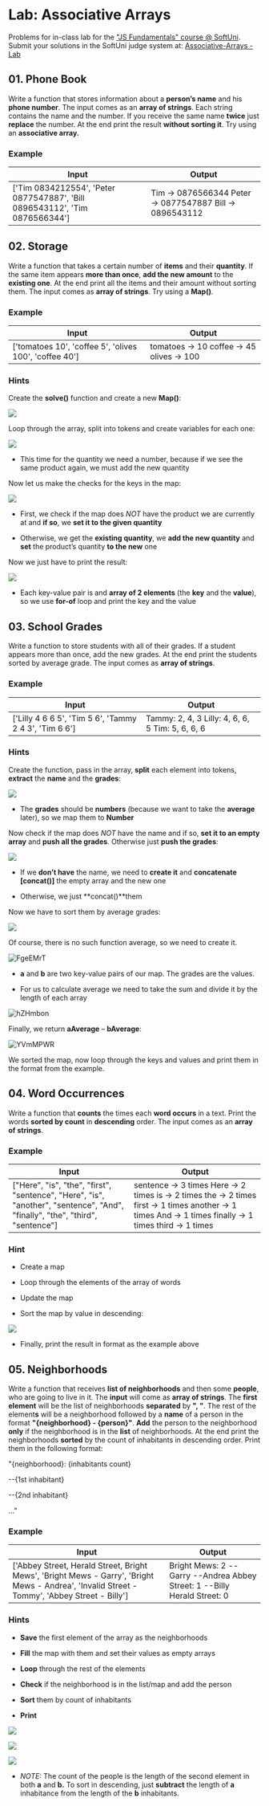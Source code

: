 Lab: Associative Arrays
========================

Problems for in-class lab for the ["JS Fundamentals" course \@
SoftUni](https://softuni.bg/trainings/2343/js-fundamentals-may-2019).  
Submit your solutions in the SoftUni judge system at: [Associative-Arrays
-Lab](https://judge.softuni.bg/Contests/1231/)

01\. Phone Book
----------

Write a function that stores information about a **person’s name** and his
**phone number**. The input comes as an **array of strings**. Each string
contains the name and the number. If you receive the same name **twice** just
**replace** the number. At the end print the result **without sorting it**. Try using an **associative array.**

### Example

| **Input**                                                                   | **Output**                                                  |
|-----------------------------------------------------------------------------|-------------------------------------------------------------|
| ['Tim 0834212554', 'Peter 0877547887', 'Bill 0896543112', 'Tim 0876566344'] | Tim -\> 0876566344 Peter -\> 0877547887 Bill -\> 0896543112 |

02\. Storage
-------

Write a function that takes a certain number of **items** and their
**quantity**. If the same item appears **more than once**, **add the new
amount** to the **existing one**. At the end print all the items and their
amount without sorting them. The input comes as **array of strings**. Try using a **Map()**.

### Example

| **Input**                                              | **Output**                                   |
|--------------------------------------------------------|----------------------------------------------|
| ['tomatoes 10', 'coffee 5', 'olives 100', 'coffee 40'] | tomatoes -\> 10 coffee -\> 45 olives -\> 100 |

### Hints

Create the **solve()** function and create a new **Map()**:

![](media/4d7cd73e176ac7dc4ef429914b748368.png)

Loop through the array, split into tokens and create variables for each one:

![](media/7123cab380193023f190f17807ba68ce.png)

-   This time for the quantity we need a number, because if we see the same
    product again, we must add the new quantity

Now let us make the checks for the keys in the map:

![](media/049910e5ec9d2afbd041f2def71aea35.png)

-   First, we check if the map does *NOT* have the product we are currently at
    and **if so**, we **set it to the given quantity**

-   Otherwise, we get the **existing quantity**, we **add the new quantity** and
    **set** the product’s quantity **to the new** one

Now we just have to print the result:

![](media/837ff2dae6ca95d0e28ebe9f3cc5b6ed.png)

-   Each key-value pair is and **array of 2 elements** (the **key** and the
    **value**), so we use **for-of** loop and print the key and the value

03\. School Grades
-------------

Write a function to store students with all of their grades. If a student
appears more than once, add the new grades. At the end print the students sorted
by average grade. The input comes as **array of strings**.

### Example

| **Input**                                              | **Output**                                       |
|--------------------------------------------------------|--------------------------------------------------|
| ['Lilly 4 6 6 5', 'Tim 5 6', 'Tammy 2 4 3', 'Tim 6 6'] | Tammy: 2, 4, 3 Lilly: 4, 6, 6, 5 Tim: 5, 6, 6, 6 |

### Hints

Create the function, pass in the array, **split** each element into tokens,
**extract** the **name** and the **grades**:

![](media/43cf1c2d72c37fc188cafdba38affba4.png)

-   The **grades** should be **numbers** (because we want to take the
    **average** later), so we map them to **Number**

Now check if the map does *NOT* have the name and if so, **set it to an empty
array** and **push all the grades**. Otherwise just **push the grades**:

![](media/6f69a7ea68c61cb1fdea868a1787fcce.png)

-   If we **don’t have** the name, we need to **create it** and **concatenate
    [concat()]** the empty array and the new one

-   Otherwise, we just **concat()**them

Now we have to sort them by average grades:

![](media/5c0fccb96fed2d4a05918c660100a232.png)

Of course, there is no such function average, so we need to create it.

![FgeEMrT](media/b039071c73d22cba7c0d0017dda7d7a5.png)

-   **a** and **b** are two key-value pairs of our map. The grades are the
    values.

-   For us to calculate average we need to take the sum and divide it by the
    length of each array

![hZHmbon](media/5742cfab5606b6ef8e5eaa700d5d7d70.png)

Finally, we return **aAverage** – **bAverage**:

![YVmMPWR](media/70459fae131a9da1e7a167ab3a6ce191.png)

We sorted the map, now loop through the keys and values and print them in the
format from the example.

04\. Word Occurrences
----------------

Write a function that **counts** the times each **word occurs** in a text. Print
the words **sorted by count** in **descending** order. The input comes as an
**array of strings**.

### Example

| **Input**                                                                                                                     | **Output**                                                                                                                                                       |
|-------------------------------------------------------------------------------------------------------------------------------|------------------------------------------------------------------------------------------------------------------------------------------------------------------|
| ["Here", "is", "the", "first", "sentence", "Here", "is", "another", "sentence", "And", "finally", "the", "third", "sentence"] | sentence -\> 3 times Here -\> 2 times is -\> 2 times the -\> 2 times first -\> 1 times another -\> 1 times And -\> 1 times finally -\> 1 times third -\> 1 times |

### Hint

-   Create a map

-   Loop through the elements of the array of words

-   Update the map

-   Sort the map by value in descending:

![](media/541705d384557e92282809a3349c965e.png)

-   Finally, print the result in format as the example above

05\. Neighborhoods
-------------

Write a function that receives **list of neighborhoods** and then some
**people**, who are going to live in it. The **input** will come as **array of
strings**. The **first element** will be the list of neighborhoods **separated**
by **", "**. The rest of the element**s** will be a neighborhood followed by a
**name** of a person in the format **"{neighborhood} - {person}"**. **Add** the
person to the neighborhood **only** if the neighborhood is in the **list** of
neighborhoods. At the end print the neighborhoods **sorted** by the count of
inhabitants in descending order. Print them in the following format:

"{neighborhood}: {inhabitants count}

\--{1st inhabitant}

\--{2nd inhabitant}

…"

### Example

| **Input**                                                                                                                                     | **Output**                                                               |
|-----------------------------------------------------------------------------------------------------------------------------------------------|--------------------------------------------------------------------------|
| ['Abbey Street, Herald Street, Bright Mews', 'Bright Mews - Garry', 'Bright Mews - Andrea', 'Invalid Street - Tommy', 'Abbey Street - Billy'] | Bright Mews: 2 --Garry --Andrea Abbey Street: 1 --Billy Herald Street: 0 |

### Hints

-   **Save** the first element of the array as the neighborhoods

-   **Fill** the map with them and set their values as empty arrays

-   **Loop** through the rest of the elements

-   **Check** if the neighborhood is in the list/map and add the person

-   **Sort** them by count of inhabitants

-   **Print**

![](media/a64a65b73a0ca8d4baa6fe3e80417c49.png)

![](media/bfca4a48300b8c366e62108351d6f693.png)

![](media/654c8a53afd9faf1fda064c5712cab37.png)

-   *NOTE:* The count of the people is the length of the second element in both
    **a** and **b.** To sort in descending, just **subtract** the length of
    **a** inhabitance from the length of the **b** inhabitants.
